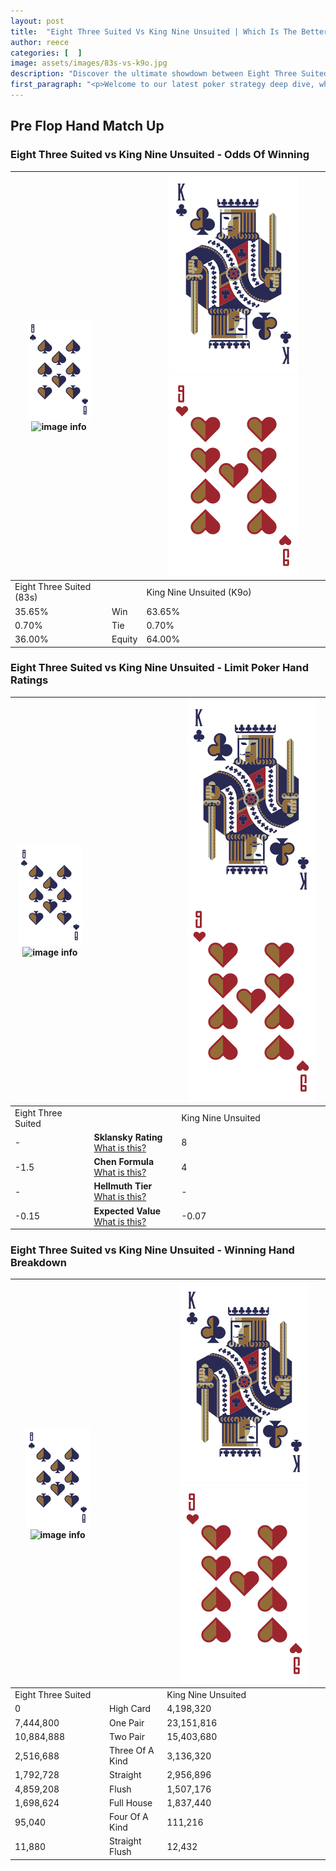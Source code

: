 ```yaml
---
layout: post
title:  "Eight Three Suited Vs King Nine Unsuited | Which Is The Better Hand In Poker? A Complete Guide"
author: reece
categories: [  ]
image: assets/images/83s-vs-k9o.jpg
description: "Discover the ultimate showdown between Eight Three Suited and King Nine Unsuited in poker! Uncover the odds, strategies, and scenarios where one hand triumphs over the other. Get ready to up your poker game with this thrilling analysis."
first_paragraph: "<p>Welcome to our latest poker strategy deep dive, where we're pitting two distinct hands against each other in a high-stakes showdown: Eight Three Suited vs King Nine Unsuited.</p><p>In the dynamic world of poker, every decision counts, and knowing which hand holds the upper hand is key to your success at the table.</p><p>In this article, we'll dissect these two hands, explore the scenarios where one dominates the other, and equip you with the knowledge to make strategic choices that can tip the odds in your favor.</p><p>Get ready to unravel the intriguing dynamics of these poker hands and elevate your game to new heights.</p>"
---
```




[comment]: # (sp0)

## Pre Flop Hand Match Up

<div class="table hand-ratings" markdown="1"> 



### Eight Three Suited vs King Nine Unsuited - Odds Of Winning


    
| ![image info](assets/images/hand1/8.png) ![image info](assets/images/hand1/3s.png) |  | ![image info](assets/images/hand2/K.png) ![image info](assets/images/hand2/9o.png) |
| -------- | -------- | -------- |
| Eight Three Suited (83s) |  | King Nine Unsuited (K9o) |
| 35.65% | Win | 63.65% |
| 0.70% | Tie | 0.70% |
| 36.00% | Equity | 64.00% |




[comment]: # (sp1)



### Eight Three Suited vs King Nine Unsuited - Limit Poker Hand Ratings


    
| ![image info](assets/images/hand1/8.png) ![image info](assets/images/hand1/3s.png) |  | ![image info](assets/images/hand2/K.png) ![image info](assets/images/hand2/9o.png) |
| -------- | -------- | -------- |
| Eight Three Suited |  | King Nine Unsuited |
| - | **Sklansky Rating** [What is this?](/sklansky-rating-explained) | 8 |
| -1.5 | **Chen Formula** [What is this?](/chen-formula-explained) | 4 |
| - | **Hellmuth Tier** [What is this?](/Hellmuth-tier-explained) | - |
| -0.15 | **Expected Value** [What is this?](/expected-value-explained) | -0.07 |




[comment]: # (sp2)



### Eight Three Suited vs King Nine Unsuited - Winning Hand Breakdown


    
| ![image info](assets/images/hand1/8.png) ![image info](assets/images/hand1/3s.png) |  | ![image info](assets/images/hand2/K.png) ![image info](assets/images/hand2/9o.png) |
| -------- | -------- | -------- |
| Eight Three Suited |  | King Nine Unsuited |
| 0 | High Card | 4,198,320 |
| 7,444,800 | One Pair | 23,151,816 |
| 10,884,888 | Two Pair | 15,403,680 |
| 2,516,688 | Three Of A Kind | 3,136,320 |
| 1,792,728 | Straight | 2,956,896 |
| 4,859,208 | Flush | 1,507,176 |
| 1,698,624 | Full House | 1,837,440 |
| 95,040 | Four Of A Kind | 111,216 |
| 11,880 | Straight Flush | 12,432 |




[comment]: # (sp3)



</div>

[comment]: # (sp4)



[comment]: # (sp5)

